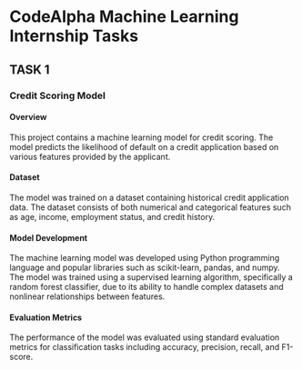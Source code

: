 
# CodeAlpha Machine Learning Internship Tasks

## TASK 1
### Credit Scoring Model
#### Overview

This project contains a machine learning model for credit scoring. The model predicts the likelihood of default on a credit application based on various features provided by the applicant.

#### Dataset

The model was trained on a dataset containing historical credit application data. The dataset consists of both numerical and categorical features such as age, income, employment status, and credit history.

#### Model Development

The machine learning model was developed using Python programming language and popular libraries such as scikit-learn, pandas, and numpy. The model was trained using a supervised learning algorithm, specifically a random forest classifier, due to its ability to handle complex datasets and nonlinear relationships between features.

#### Evaluation Metrics

The performance of the model was evaluated using standard evaluation metrics for classification tasks including accuracy, precision, recall, and F1-score.